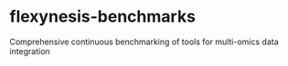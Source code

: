 # flexynesis-benchmarks
Comprehensive continuous benchmarking of tools for multi-omics data integration
